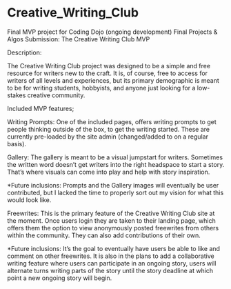 # Creative_Writing_Club
Final MVP project for Coding Dojo (ongoing development)
Final Projects & Algos Submission: The Creative Writing Club MVP

Description:

The Creative Writing Club project was designed to be a simple and free resource for writers new to the craft. It is, of course, free to access for writers of all levels and experiences, but its primary demographic is meant to be for writing students, hobbyists, and anyone just looking for a low-stakes creative community.

Included MVP features;

Writing Prompts: One of the included pages, offers writing prompts to get people thinking outside of the box, to get the writing started. These are currently pre-loaded by the site admin (changed/added to on a regular basis).

Gallery: The gallery is meant to be a visual jumpstart for writers. Sometimes the written word doesn’t get writers into the right headspace to start a story. That’s where visuals can come into play and help with story inspiration.

*Future inclusions: Prompts and the Gallery images will eventually be user contributed, but I lacked the time to properly sort out my vision for what this would look like.

Freewrites: This is the primary feature of the Creative Writing Club site at the moment. Once users login they are taken to their landing page, which offers them the option to view anonymously posted freewrites from others within the community. They can also add contributions of their own.

*Future inclusions: It’s the goal to eventually have users be able to like and comment on other freewrites. It is also in the plans to add a collaborative writing feature where users can participate in an ongoing story, users will alternate turns writing parts of the story until the story deadline at which point a new ongoing story will begin.
